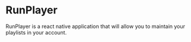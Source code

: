 # RunPlayer
RunPlayer is a react native application that will allow you to maintain your playlists in your account.
